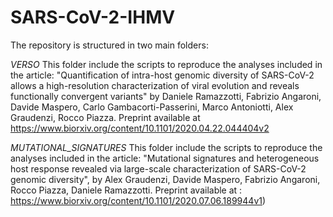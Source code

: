 SARS-CoV-2-IHMV
=================


The repository is structured in two main folders:

*VERSO*
This folder include the scripts to reproduce the analyses included in the article: "Quantification of intra-host genomic diversity of SARS-CoV-2 allows a high-resolution characterization of viral evolution and reveals functionally convergent variants" by Daniele Ramazzotti, Fabrizio Angaroni, Davide Maspero, Carlo Gambacorti-Passerini, Marco Antoniotti, Alex Graudenzi, Rocco Piazza. Preprint available at https://www.biorxiv.org/content/10.1101/2020.04.22.044404v2 

*MUTATIONAL_SIGNATURES*
This folder include the scripts to reproduce the analyses included in the article: "Mutational signatures and heterogeneous host response revealed via large-scale characterization of SARS-CoV-2 genomic diversity", by Alex Graudenzi, Davide Maspero, Fabrizio Angaroni, Rocco Piazza, Daniele Ramazzotti. Preprint available at : https://www.biorxiv.org/content/10.1101/2020.07.06.189944v1) 